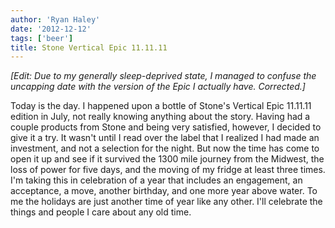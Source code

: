 ```yaml
---
author: 'Ryan Haley'
date: '2012-12-12'
tags: ['beer']
title: Stone Vertical Epic 11.11.11
---
```


_[Edit: Due to my generally sleep-deprived state, I managed to confuse the uncapping date with the version of the Epic I actually have. Corrected.]_

Today is the day. I happened upon a bottle of Stone's Vertical Epic 11.11.11 edition in July, not really knowing anything about the story. Having had a couple products from Stone and being very satisfied, however, I decided to give it a try. It wasn't until I read over the label that I realized I had made an investment, and not a selection for the night. But now the time has come to open it up and see if it survived the 1300 mile journey from the Midwest, the loss of power for five days, and the moving of my fridge at least three times. I'm taking this in celebration of a year that includes an engagement, an acceptance, a move, another birthday, and one more year above water. To me the holidays are just another time of year like any other. I'll celebrate the things and people I care about any old time.
